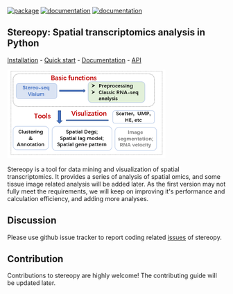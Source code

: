 [![package](https://img.shields.io/static/v1?label=install&message=github&color=blue)](https://stereopy.readthedocs.io/en/latest/General/Installation.html) [![documentation](https://img.shields.io/github/stars/BGIResearch/stereopy?logo=GitHub&color=yellow)](https://img.shields.io/github/stars/BGIResearch/stereopy) [![documentation](https://img.shields.io/static/v1?label=docs&message=streopy&color=green)](https://stereopy.readthedocs.io/en/latest/index.html)
## **Stereopy**: Spatial transcriptomics analysis in Python

[Installation](https://stereopy.readthedocs.io/en/latest/General/Installation.html) - [Quick start](https://stereopy.readthedocs.io/en/latest/Tutorials/quick_start.html) - [Documentation](https://stereopy.readthedocs.io/en/latest/index.html) - [API](https://stereopy.readthedocs.io/en/latest/api/index.html)

![Stereopy](https://github.com/BGIResearch/stereopy/blob/main/docs/source/_static/stereopy.PNG)

[comment]: <> (![Stereopy]&#40;./docs/source/_static/stereopy.PNG&#41;)

Stereopy is a tool for data mining and visualization of spatial transcriptomics. It provides a series of analysis of spatial omics, and some tissue image related analysis  will be added later. As the first version may not fully meet the requirements, we will keep on improving it's performance and calculation efficiency, and adding more analyses.

## Discussion 
Please use github issue tracker to report coding related [issues](https://github.com/BGIResearch/stereopy/issues) of stereopy.

## Contribution 
Contributions to stereopy are highly welcome! The contributing guide will be updated later.
